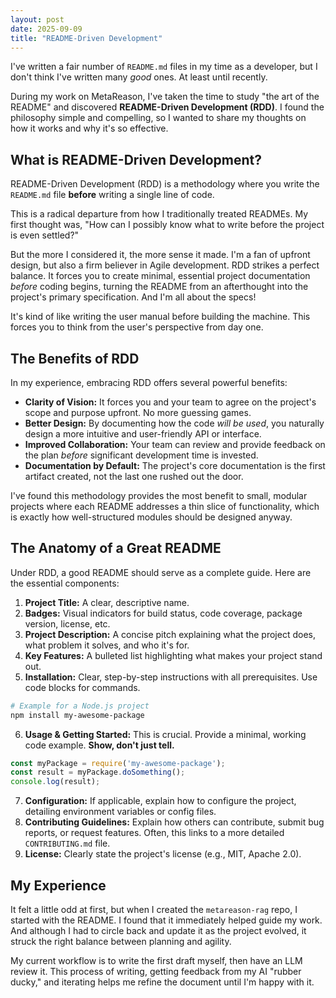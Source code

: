 ```yaml
---
layout: post
date: 2025-09-09
title: "README-Driven Development"
---
```


I've written a fair number of `README.md` files in my time as a developer, but I don't think I've written many *good* ones. At least until recently.

During my work on MetaReason, I've taken the time to study "the art of the README" and discovered **README-Driven Development (RDD)**. I found the philosophy simple and compelling, so I wanted to share my thoughts on how it works and why it's so effective.

## What is README-Driven Development?

README-Driven Development (RDD) is a methodology where you write the `README.md` file **before** writing a single line of code.

This is a radical departure from how I traditionally treated READMEs. My first thought was, "How can I possibly know what to write before the project is even settled?"

But the more I considered it, the more sense it made. I'm a fan of upfront design, but also a firm believer in Agile development. RDD strikes a perfect balance. It forces you to create minimal, essential project documentation *before* coding begins, turning the README from an afterthought into the project's primary specification. And I'm all about the specs!

It's kind of like writing the user manual before building the machine. This forces you to think from the user's perspective from day one.

## The Benefits of RDD

In my experience, embracing RDD offers several powerful benefits:

* **Clarity of Vision:** It forces you and your team to agree on the project's scope and purpose upfront. No more guessing games.
* **Better Design:** By documenting how the code *will be used*, you naturally design a more intuitive and user-friendly API or interface.
* **Improved Collaboration:** Your team can review and provide feedback on the plan *before* significant development time is invested.
* **Documentation by Default:** The project's core documentation is the first artifact created, not the last one rushed out the door.

I've found this methodology provides the most benefit to small, modular projects where each README addresses a thin slice of functionality, which is exactly how well-structured modules should be designed anyway.

## The Anatomy of a Great README

Under RDD, a good README should serve as a complete guide. Here are the essential components:

1. **Project Title:** A clear, descriptive name.
2. **Badges:** Visual indicators for build status, code coverage, package version, license, etc.
3. **Project Description:** A concise pitch explaining what the project does, what problem it solves, and who it's for.
4. **Key Features:** A bulleted list highlighting what makes your project stand out.
5. **Installation:** Clear, step-by-step instructions with all prerequisites. Use code blocks for commands.

```bash
# Example for a Node.js project
npm install my-awesome-package
```

6. **Usage & Getting Started:** This is crucial. Provide a minimal, working code example. **Show, don't just tell.**

```javascript
const myPackage = require('my-awesome-package');
const result = myPackage.doSomething();
console.log(result);
```

7. **Configuration:** If applicable, explain how to configure the project, detailing environment variables or config files.
8. **Contributing Guidelines:** Explain how others can contribute, submit bug reports, or request features. Often, this links to a more detailed `CONTRIBUTING.md` file.
9. **License:** Clearly state the project's license (e.g., MIT, Apache 2.0).

## My Experience

It felt a little odd at first, but when I created the `metareason-rag` repo, I started with the README. I found that it immediately helped guide my work. And although I had to circle back and update it as the project evolved, it struck the right balance between planning and agility.

My current workflow is to write the first draft myself, then have an LLM review it. This process of writing, getting feedback from my AI "rubber ducky," and iterating helps me refine the document until I'm happy with it.